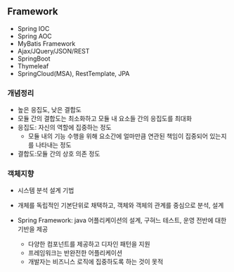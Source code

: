 ## Framework

- Spring IOC
- Spring AOC
- MyBatis Framework
- Ajax/JQuery/JSON/REST
- SpringBoot
- Thymeleaf
- SpringCloud(MSA), RestTemplate, JPA

### 개념정리

- 높은 응집도, 낮은 결합도
- 모듈 간의 결합도는 최소화하고 모듈 내 요소들 간의 응집도를 최대화
- 응집도: 자신의 역할에 집중하는 정도
  - 모듈 내의 기능 수행을 위해 요소간에 얼마만큼 연관된 책임이 집중되어 있는지를 나타내는 정도
- 결합도:모듈 간의 상호 의존 정도

### 객체지향

- 시스템 분석 설계 기법
- 개체를 독립적인 기본단위로 채택하고, 객체와 객체의 관계를 중심으로 분석, 설계



- Spring Framework: java 어플리케이션의 설계, 구혀느 테스트, 운영 전반에 대한 기반을 제공
  - 다양한 컴포넌트를 제공하고 디자인 패턴을 지원
  - 프레임워크는 반완전한 어플리케이션
  - 개발자는 비즈니스 로직에 집중하도록 하는 것이 못적

